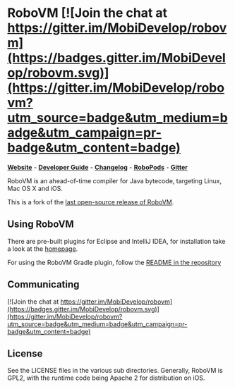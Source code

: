 # RoboVM [![Join the chat at https://gitter.im/MobiDevelop/robovm](https://badges.gitter.im/MobiDevelop/robovm.svg)](https://gitter.im/MobiDevelop/robovm?utm_source=badge&utm_medium=badge&utm_campaign=pr-badge&utm_content=badge)

[**Website**](http://robovm.mobidevelop.com) -
[**Developer Guide**](https://github.com/MobiDevelop/robovm/wiki/Developer-Guide) -
[**Changelog**](https://github.com/MobiDevelop/robovm/wiki/Changelog) -
[**RoboPods**](https://github.com/MobiDevelop/robovm-robopods) -
[**Gitter**](https://gitter.im/MobiDevelop/robovm?utm_source=badge&utm_medium=badge&utm_campaign=pr-badge&utm_content=badge)

RoboVM is an ahead-of-time compiler for Java bytecode, targeting Linux, Mac OS X and iOS.

This is a fork of the [last open-source release of RoboVM](https://github.com/robovm/robovm).

## Using RoboVM

There are pre-built plugins for Eclipse and IntelliJ IDEA, for installation take a look at the [homepage](http://robovm.mobidevelop.com/).

For using the RoboVM Gradle plugin, follow the [README in the repository](https://github.com/MobiDevelop/robovm/tree/master/plugins/gradle)

## Communicating
[![Join the chat at https://gitter.im/MobiDevelop/robovm](https://badges.gitter.im/MobiDevelop/robovm.svg)](https://gitter.im/MobiDevelop/robovm?utm_source=badge&utm_medium=badge&utm_campaign=pr-badge&utm_content=badge)

## License
See the LICENSE files in the various sub directories. Generally, RoboVM is GPL2,
with the runtime code being Apache 2 for distribution on iOS.
